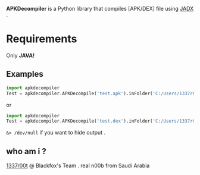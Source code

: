 ﻿**APKDecompiler** is a Python library that compiles [APK/DEX] file using [JADX](https://github.com/skylot/jadx) .

# Requirements

Only **JAVA!**

## Examples

```python
import apkdecompiler
Test = apkdecompiler.APKDecompile('test.apk').inFolder('C:/Users/1337r00t/null/apks/')
```
or
```python
import apkdecompiler
Test = apkdecompiler.APKDecompile('test.dex').inFolder('C:/Users/1337r00t/null/apks/')
```

`&> /dev/null` if you want to hide output .

## who am i ?

[1337r00t](https://1337r00t.me/) @ Blackfox's Team .
real n00b from Saudi Arabia